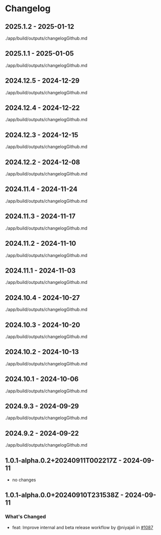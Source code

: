 # Changelog

## 2025.1.2 - 2025-01-12

./app/build/outputs/changelogGithub.md

## 2025.1.1 - 2025-01-05

./app/build/outputs/changelogGithub.md

## 2024.12.5 - 2024-12-29

./app/build/outputs/changelogGithub.md

## 2024.12.4 - 2024-12-22

./app/build/outputs/changelogGithub.md

## 2024.12.3 - 2024-12-15

./app/build/outputs/changelogGithub.md

## 2024.12.2 - 2024-12-08

./app/build/outputs/changelogGithub.md

## 2024.11.4 - 2024-11-24

./app/build/outputs/changelogGithub.md

## 2024.11.3 - 2024-11-17

./app/build/outputs/changelogGithub.md

## 2024.11.2 - 2024-11-10

./app/build/outputs/changelogGithub.md

## 2024.11.1 - 2024-11-03

./app/build/outputs/changelogGithub.md

## 2024.10.4 - 2024-10-27

./app/build/outputs/changelogGithub.md

## 2024.10.3 - 2024-10-20

./app/build/outputs/changelogGithub.md

## 2024.10.2 - 2024-10-13

./app/build/outputs/changelogGithub.md

## 2024.10.1 - 2024-10-06

./app/build/outputs/changelogGithub.md

## 2024.9.3 - 2024-09-29

./app/build/outputs/changelogGithub.md

## 2024.9.2 - 2024-09-22

./app/build/outputs/changelogGithub.md

## 1.0.1-alpha.0.2+20240911T002217Z - 2024-09-11

- no changes

## 1.0.1-alpha.0.0+20240910T231538Z - 2024-09-11

### What's Changed

- feat: Improve internal and beta release workflow by @niyajali in [#1087](https://github.com/skniyajali/PoposRoom/pull/1087)
